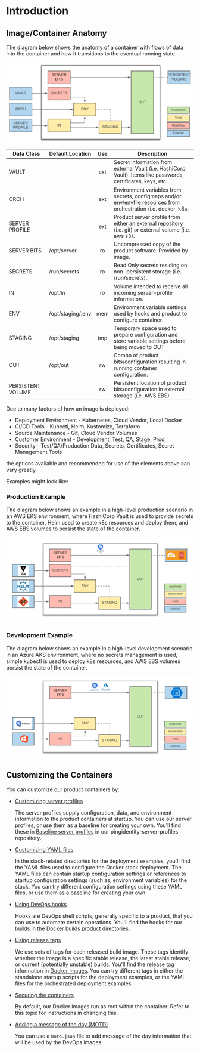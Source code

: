 # Introduction

## Image/Container Anatomy

The diagram below shows the anatomy of a container with flows of data into the container and how it transitions to the eventual running state.

![DevOps Image/Container Anatomy](../images/container-anatomy-1.svg)

| Data Class        | Default Location  | Use | Description                                                                                                       |
| ----------------- | ----------------- | :-: | ----------------------------------------------------------------------------------------------------------------- |
| VAULT             |                   | ext | Secret information from external Vault (i.e. HashiCorp Vault).  Items like passwords, certificates, keys, etc...  |
| ORCH              |                   | ext | Environment variables from secrets, configmaps and/or env/envfile resources from orchestration (i.e. docker, k8s. |
| SERVER PROFILE    |                   | ext | Product server profile from either an external repository (i.e. git) or external volume (i.e. aws s3).            |
| SERVER BITS       | /opt/server       | ro  | Uncompressed copy of the product software.  Provided by image.                                                    |
| SECRETS           | /run/secrets      | ro  | Read Only secrets residing on non-persistent storage (i.e. /run/secrets).                                         |
| IN                | /opt/in           | ro  | Volume intended to receive all incoming server-profile information.                                               |
| ENV               | /opt/staging/.env | mem | Environment variable settings used by hooks and product to configure container.                                   |
| STAGING           | /opt/staging      | tmp | Temporary space used to prepare configuration and store variable settings before being moved to OUT               |
| OUT               | /opt/out          | rw  | Combo of product bits/configuration resulting in running container configuration.                                 |
| PERSISTENT VOLUME |                   | rw  | Persistent location of product bits/configuration in external storage (i.e. AWS EBS)                              |

Due to many factors of how an image is deployed:

* Deployment Environment - Kubernetes, Cloud Vendor, Local Docker
* CI/CD Tools - Kubectl, Helm, Kustomize,  Terraform
* Source Maintenance - Git, Cloud Vendor Volumes
* Customer Environment - Development, Test, QA, Stage, Prod
* Security - Test/QA/Production Data, Secrets, Certificates, Secret Management Tools

the options available and recommended for use of the elements above can vary greatly.

Examples might look like:

### Production Example

The diagram below shows an example in a high-level production scenario in an AWS EKS environment, where HashiCorp Vault is used to provide secrets to the container, Helm used to
create k8s resources and deploy them, and AWS EBS volumes to persist the state of the container.

![Production Tools Example](../images/container-anatomy-1-prod.svg)

### Development Example

The diagram below shows an example in a high-level development scenario in an Azure AKS environment, where no secrets management is used, simple kubectl is used to
deploy k8s resources, and AWS EBS volumes persist the state of the container.

![Delopment Tools Example](../images/container-anatomy-1-dev.svg)

## Customizing the Containers

You can customize our product containers by:

* [Customizing server profiles](../how-to/profiles.md)

    The server profiles supply configuration, data, and environment information to the product containers at startup. You can use our server profiles, or use them as a baseline for creating your own. You'll find these in [Baseline server profiles](https://github.com/pingidentity/pingidentity-server-profiles/tree/master/baseline) in our pingidentity-server-profiles repository.

* [Customizing YAML files](yamlFiles.md)

    In the stack-related directories for the deployment examples, you'll find the YAML files used to configure the Docker stack deployment. The YAML files can contain startup configuration settings or references to startup configuration settings (such as, environment variables) for the stack. You can try different configuration settings using these YAML files, or use them as a baseline for creating your own.

* [Using DevOps hooks](hooks.md)

    Hooks are DevOps shell scripts, generally specific to a product, that you can use to automate certain operations.
    You'll find the hooks for our builds in the [Docker builds product directories](../docker-builds/README.md).

* [Using release tags](releaseTags.md)

    We use sets of tags for each released build image. These tags identify whether the image is a specific stable release, the latest stable release, or current (potentially unstable) builds. You'll find the release tag information in [Docker images](releaseTags.md). You can try different tags in either the standalone startup scripts for the deployment examples, or the YAML files for the orchestrated deployment examples.

* [Securing the containers](../how-to/secureContainers.md)

    By default, our Docker images run as root within the container. Refer to this topic for instructions in changing this.

* [Adding a message of the day (MOTD)](addMOTD.md)

    You can use a `motd.json` file to add message of the day information that will be used by the DevOps images.